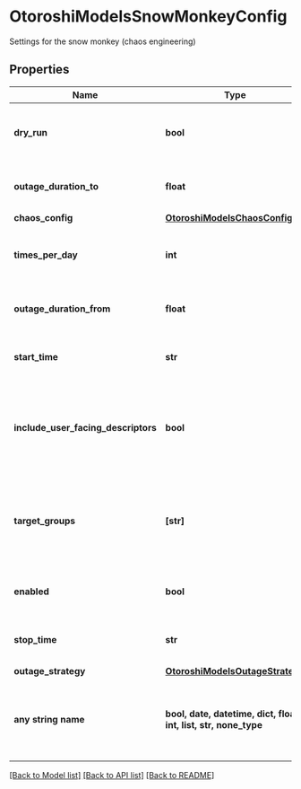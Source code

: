# OtoroshiModelsSnowMonkeyConfig

Settings for the snow monkey (chaos engineering)

## Properties
Name | Type | Description | Notes
------------ | ------------- | ------------- | -------------
**dry_run** | **bool** | Whether or not outages will actualy impact requests | [optional] 
**outage_duration_to** | **float** | End of outage duration range | [optional] 
**chaos_config** | [**OtoroshiModelsChaosConfig**](OtoroshiModelsChaosConfig.md) |  | [optional] 
**times_per_day** | **int** | Number of time per day each service will be outage | [optional] 
**outage_duration_from** | **float** | Start of outage duration range | [optional] 
**start_time** | **str** | Start time of Snow Monkey each day | [optional] 
**include_user_facing_descriptors** | **bool** | Whether or not user facing apps. will be impacted by Snow Monkey | [optional] 
**target_groups** | **[str]** | Groups impacted by Snow Monkey. If empty, all groups will be impacted | [optional] 
**enabled** | **bool** | Whether or not this config is enabled | [optional] 
**stop_time** | **str** | Stop time of Snow Monkey each day | [optional] 
**outage_strategy** | [**OtoroshiModelsOutageStrategy**](OtoroshiModelsOutageStrategy.md) |  | [optional] 
**any string name** | **bool, date, datetime, dict, float, int, list, str, none_type** | any string name can be used but the value must be the correct type | [optional]

[[Back to Model list]](../README.md#documentation-for-models) [[Back to API list]](../README.md#documentation-for-api-endpoints) [[Back to README]](../README.md)


